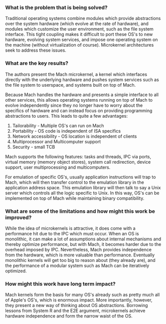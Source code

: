 ### What is the problem that is being solved?

Traditional operating systems combine modules which provide abstractions over the system hardware (which evolve at the rate of hardware), and modules which customize the user environment, such as the file system interface. This tight coupling makes it difficult to port these OS's to new hardware, evolving system services, and impose one operating system on the machine (without virtualization of course). Microkernel architectures seek to address these issues. 

### What are the key results?

The authors present the Mach microkernel, a kernel which interfaces directly with the underlying hardware and pushes system services such as the file system to userspace, and systems built on top of Mach. 

Because Mach handles the hardware and presents a simple interface to all other services, this allows operating systems running on top of Mach to evolve independently since they no longer have to worry about the specifics of hardware and can instead focus on providing programming abstractions to users. This leads to quite a few advantages:

1. Tailorability - Multiple OS's can run on Mach
2. Portability - OS code is independent of ISA specifics
3. Network accessibility - OS location is independent of clients
4. Multiprocessor and Multicomputer support
5. Security - small TCB

Mach supports the following features: tasks and threads, IPC via ports, virtual memory (memory object stores), system call redirection, device support, user multiprocessing and multicomputers.

For emulation of specific OS's, usually application instructions will trap to Mach, which will then transfer control to the emulation library in the application address space. This emulation library will then talk to say a Unix server which controls all the logic specific to Unix. In this way, OS's can be implemented on top of Mach while maintaining binary compatibility.

### What are some of the limitations and how might this work be improved?

While the idea of microkernels is attractive, it does come with a performance hit due to the IPC which must occur. When an OS is monolithic, it can make a lot of assumptions about internal mechanisms and thereby optimize performance, but with Mach, it becomes harder due to the overhead imposed by IPC. Nevertheless, Mach provides independence from the hardware, which is more valuable than performance. Eventually monolithic kernels will get too big to reason about (they already are), and the performance of a modular system such as Mach can be iteratively optimized.

### How might this work have long term impact?

Mach kernels form the basis for many OS's already such as pretty much all of Apple's OS's, which is enormous impact. More importantly, however, they present a new way of thinking about OS abstractions. Borrowing lessons from System R and the E2E argument, microkernels achieve hardware independence and form the narrow waist of the OS.
